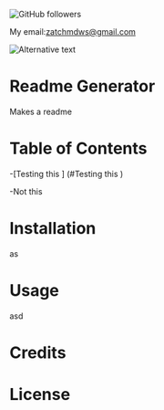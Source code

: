 ![GitHub followers](https://img.shields.io/github/followers/zachmdws?style=social)

My email:zatchmdws@gmail.com

![Alternative text](https://avatars1.githubusercontent.com/u/59651796?v=4)

# Readme Generator

Makes a readme 



# Table of Contents



-[Testing this ] (#Testing this )

-Not this 

# Installation

as



# Usage

asd



# Credits





# License



